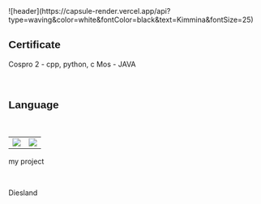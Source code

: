 <link href="https://cdn.jsdelivr.net/npm/bootstrap@5.0.2/dist/css/bootstrap.min.css" rel="stylesheet" 
	      integrity="sha384-EVSTQN3/azprG1Anm3QDgpJLIm9Nao0Yz1ztcQTwFspd3yD65VohhpuuCOmLASjC" crossorigin="anonymous">
<script src="https://cdn.jsdelivr.net/npm/bootstrap@5.0.2/dist/js/bootstrap.bundle.min.js" 
		integrity="sha384-MrcW6ZMFYlzcLA8Nl+NtUVF0sA7MsXsP1UyJoMp4YLEuNSfAP+JcXn/tWtIaxVXM" crossorigin="anonymous"></script>
![header](https://capsule-render.vercel.app/api?type=waving&color=white&fontColor=black&text=Kimmina&fontSize=25)
<body>
	<h2 style="font-family: Impact, Haettenschweiler, 'Arial Narrow Bold', sans-serif;">Certificate</h2>
 	<p> 
		<p>
			Cospro 2 - cpp, python, c 
			Mos - JAVA
		</p>
	<p>
	<br>
	<h2 style="font-family: Impact, Haettenschweiler, 'Arial Narrow Bold', sans-serif;">Language</h2>
    	<br>
    	<table>
		<tr style="border: none;"> 
			<td><img src="https://img.shields.io/badge/C-A8B9CC?style=flat-square&logo=C&logoColor=black"/></a></td> 
			<td><img src="https://img.shields.io/badge/C++-00599C?style=flat-square&logo=CPP&logoColor=black"/></a></td> 
		</tr>
    	</table>
   <p>my project</p>
   <br>
   <p>Diesland</p>
<body>
		
 
